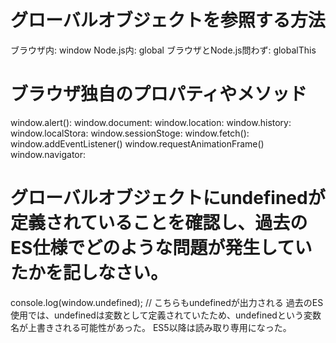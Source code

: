 ﻿# グローバルオブジェクトを参照する方法

ブラウザ内: window
Node.js内: global
ブラウザとNode.js問わず: globalThis

# ブラウザ独自のプロパティやメソッド

window.alert():
window.document:
window.location:
window.history:
window.localStora:
window.sessionStoge:
window.fetch():
window.addEventListener()
window.requestAnimationFrame()
window.navigator:

# グローバルオブジェクトにundefinedが定義されていることを確認し、過去のES仕様でどのような問題が発生していたかを記しなさい。

console.log(window.undefined); // こちらもundefinedが出力される
過去のES使用では、undefinedは変数として定義されていたため、undefinedという変数名が上書きされる可能性があった。
ES5以降は読み取り専用になった。